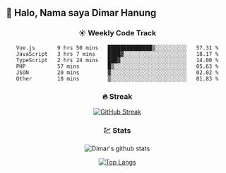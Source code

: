 ## 👋 Halo, Nama saya **Dimar Hanung**

<center>

### :sunny: Weekly Code Track
<!--START_SECTION:waka-->

```text
Vue.js       9 hrs 50 mins   ██████████████▒░░░░░░░░░░   57.31 %
JavaScript   3 hrs 7 mins    ████▓░░░░░░░░░░░░░░░░░░░░   18.17 %
TypeScript   2 hrs 24 mins   ███▓░░░░░░░░░░░░░░░░░░░░░   14.00 %
PHP          57 mins         █▒░░░░░░░░░░░░░░░░░░░░░░░   05.63 %
JSON         20 mins         ▓░░░░░░░░░░░░░░░░░░░░░░░░   02.02 %
Other        18 mins         ▒░░░░░░░░░░░░░░░░░░░░░░░░   01.83 %
```

<!--END_SECTION:waka-->

### :fire: Streak

[![GitHub Streak](http://github-readme-streak-stats.herokuapp.com?user=dimar-hanung)](https://git.io/streak-stats)

### :chart: Stats

![Dimar's github stats](https://github-readme-stats.vercel.app/api?username=dimar-hanung&show_icons=true&theme=vue)

[![Top Langs](https://github-readme-stats.vercel.app/api/top-langs/?username=dimar-hanung)](#)

</center>
